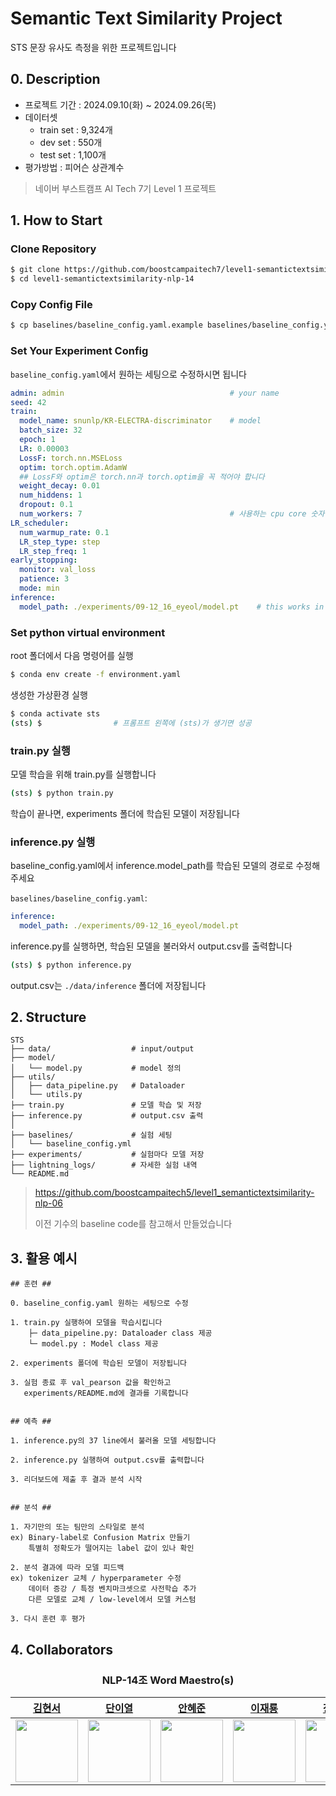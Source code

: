 # Semantic Text Similarity Project

STS 문장 유사도 측정을 위한 프로젝트입니다


## 0. Description
- 프로젝트 기간 : 2024.09.10(화) ~ 2024.09.26(목)
- 데이터셋
  * train set : 9,324개
  * dev set   : 550개
  * test set  : 1,100개
- 평가방법 : 피어슨 상관계수

> 네이버 부스트캠프 AI Tech 7기 Level 1 프로젝트


## 1. How to Start

### Clone Repository

```sh
$ git clone https://github.com/boostcampaitech7/level1-semantictextsimilarity-nlp-14.git
$ cd level1-semantictextsimilarity-nlp-14
```

### Copy Config File

```sh 
$ cp baselines/baseline_config.yaml.example baselines/baseline_config.yaml
```

### Set Your Experiment Config
`baseline_config.yaml`에서 원하는 세팅으로 수정하시면 됩니다

```yaml
admin: admin                                     # your name
seed: 42                                         
train:
  model_name: snunlp/KR-ELECTRA-discriminator    # model
  batch_size: 32
  epoch: 1
  LR: 0.00003
  LossF: torch.nn.MSELoss 
  optim: torch.optim.AdamW
  ## LossF와 optim은 torch.nn과 torch.optim을 꼭 적어야 합니다
  weight_decay: 0.01
  num_hiddens: 1
  dropout: 0.1
  num_workers: 7                                 # 사용하는 cpu core 숫자
LR_scheduler:
  num_warmup_rate: 0.1
  LR_step_type: step 
  LR_step_freq: 1
early_stopping:
  monitor: val_loss
  patience: 3
  mode: min
inference:
  model_path: ./experiments/09-12_16_eyeol/model.pt    # this works in inference.py
```

### Set python virtual environment
root 폴더에서 다음 명령어를 실행
```sh
$ conda env create -f environment.yaml
```

생성한 가상환경 실행
```sh
$ conda activate sts
(sts) $                # 프롬프트 왼쪽에 (sts)가 생기면 성공
```

### train.py 실행
모델 학습을 위해 train.py를 실행합니다
```sh
(sts) $ python train.py
```

학습이 끝나면, experiments 폴더에 학습된 모델이 저장됩니다


### inference.py 실행
baseline_config.yaml에서 inference.model_path를
학습된 모델의 경로로 수정해주세요

`baselines/baseline_config.yaml`:
```yaml
inference:
  model_path: ./experiments/09-12_16_eyeol/model.pt
```

inference.py를 실행하면, 학습된 모델을 불러와서 output.csv를 출력합니다
```sh
(sts) $ python inference.py
```
output.csv는 `./data/inference` 폴더에 저장됩니다



## 2. Structure

```plaintext
STS
├── data/                  # input/output
├── model/       
│   └── model.py           # model 정의
├── utils/    
│   ├── data_pipeline.py   # Dataloader
│   └── utils.py            
├── train.py               # 모델 학습 및 저장
├── inference.py           # output.csv 출력
│
├── baselines/             # 실험 세팅
│   └── baseline_config.yml 
├── experiments/           # 실험마다 모델 저장
├── lightning_logs/        # 자세한 실험 내역
└── README.md        

```

> https://github.com/boostcampaitech5/level1_semantictextsimilarity-nlp-06
>
> 이전 기수의 baseline code를 참고해서 만들었습니다

## 3. 활용 예시


```plaintext
## 훈련 ##

0. baseline_config.yaml 원하는 세팅으로 수정

1. train.py 실행하여 모델을 학습시킵니다
    ├─ data_pipeline.py: Dataloader class 제공
    └─ model.py : Model class 제공
    
2. experiments 폴더에 학습된 모델이 저장됩니다

3. 실험 종료 후 val_pearson 값을 확인하고
   experiments/README.md에 결과를 기록합니다


## 예측 ## 

1. inference.py의 37 line에서 불러올 모델 세팅합니다

2. inference.py 실행하여 output.csv를 출력합니다

3. 리더보드에 제출 후 결과 분석 시작


## 분석 ## 

1. 자기만의 또는 팀만의 스타일로 분석
ex) Binary-label로 Confusion Matrix 만들기
    특별히 정확도가 떨어지는 label 값이 있나 확인

2. 분석 결과에 따라 모델 피드백
ex) tokenizer 교체 / hyperparameter 수정
    데이터 증강 / 특정 벤치마크셋으로 사전학습 추가
    다른 모델로 교체 / low-level에서 모델 커스텀

3. 다시 훈련 후 평가
```

## 4. Collaborators

<h3 align="center">NLP-14조 Word Maestro(s)</h3>

<div align="center">

|          [김현서](https://github.com/kimhyeonseo0830)          |          [단이열](https://github.com/eyeol)          |          [안혜준](https://github.com/jagaldol)          |          [이재룡](https://github.com/So1pi)          |          [장요한](https://github.com/DDUKDAE)          |
| :----------------------------------------------------: | :-----------------------------------------------------: | :------------------------------------------------------: | :---------------------------------------------------: | :---------------------------------------------------: |
| <img src="https://github.com/kimhyeonseo0830.png" width="100"> | <img src="https://github.com/eyeol.png" width="100"> | <img src="https://github.com/jagaldol.png" width="100"> | <img src="https://github.com/So1pi.png" width="100"> | <img src="https://github.com/DDUKDAE.png" width="100"> |

</div>
